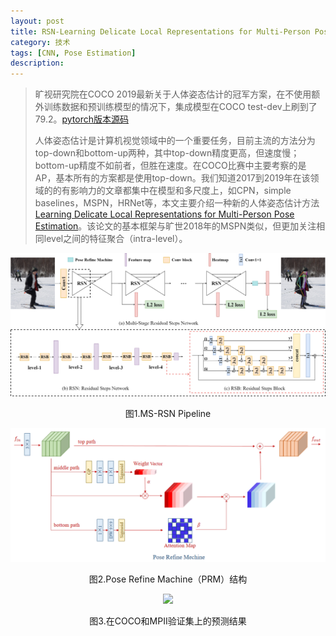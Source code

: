 ```yaml
---
layout: post
title: RSN-Learning Delicate Local Representations for Multi-Person Pose Estimation
category: 技术
tags: [CNN, Pose Estimation]
description: 
---
```


> 旷视研究院在COCO 2019最新关于人体姿态估计的冠军方案，在不使用额外训练数据和预训练模型的情况下，集成模型在COCO test-dev上刷到了79.2。[pytorch版本源码](https://github.com/caiyuanhao1998/RSN)
>
> 人体姿态估计是计算机视觉领域中的一个重要任务，目前主流的方法分为top-down和bottom-up两种，其中top-down精度更高，但速度慢；bottom-up精度不如前者，但胜在速度。在COCO比赛中主要考察的是AP，基本所有的方案都是使用top-down。我们知道2017到2019年在该领域的的有影响力的文章都集中在模型和多尺度上，如CPN，simple baselines，MSPN，HRNet等，本文主要介绍一种新的人体姿态估计方法[Learning Delicate Local Representations for Multi-Person Pose Estimation](https://arxiv.org/abs/2003.04030)。该论文的基本框架与旷世2018年的MSPN类似，但更加关注相同level之间的特征聚合（intra-level）。


<p align="center">
    <img src="/assets/img/RSN/pipeline_v2.png">
</p>

<p align="center">
    图1.MS-RSN Pipeline
</p>


<p align="center">
    <img src="/assets/img/RSN/RM.png">
</p>

<p align="center">
    图2.Pose Refine Machine（PRM）结构
</p>


<p align="center">
    <img src="/assets/img/RSN/results.png">
</p>

<p align="center">
    图3.在COCO和MPII验证集上的预测结果
</p>
